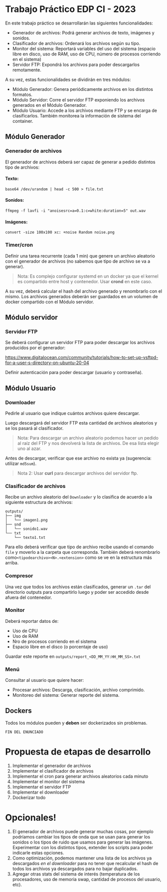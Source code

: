 # Trabajo Práctico EDP CI - 2023

En este trabajo práctico se desarrollarán las siguientes funcionalidades:
* Generador de archivos: Podrá generar archivos de texto, imágenes y sonidos.
* Clasificador de archivos: Ordenará los archivos según su tipo.
* Monitor del sistema: Reportará variables del uso del sistema (espacio libre en disco, uso de RAM, uso de CPU, número de procesos corriendo en el sistema)
* Servidor FTP: Expondrá los archivos para poder descargarlos remotamente.

A su vez, estas funcionalidades se dividirán en tres módulos:
* Módulo Generador: Genera periódicamente archivos en los distintos formatos.
* Módulo Servidor: Corre el servidor FTP exponiendo los archivos generados en el Módulo Generador.
* Módulo Usuario: Accede a los archivos mediante FTP y se encarga de clasificarlos. También monitorea la información de sistema del container.

## Módulo Generador

### Generador de archivos

El generador de archivos deberá ser capaz de generar a pedido distintos tipo de archivos:

#### Texto:
```
base64 /dev/urandom | head -c 500 > file.txt
```

#### Sonidos:
```
ffmpeg -f lavfi -i "anoisesrc=a=0.1:c=white:duration=5" out.wav
```

#### Imágenes:
```
convert -size 100x100 xc: +noise Random noise.png
```

### Timer/cron

Definir una tarea recurrente (cada 1 min) que genere un archivo aleatorio con el generador de archivos (no sabemos que tipo de archivo se va a generar).

> Nota: Es complejo configurar systemd en un docker ya que el kernel es compartido entre host y contenedor. Usar **crond** en este caso.

A su vez, deberá calcular el hash del archivo generado y renombrarlo con el mismo. Los archivos generados deberán ser guardados en un volumen de docker compartido con el Módulo servidor.

## Módulo servidor

### Servidor FTP

Se deberá configurar un servidor FTP para poder descargar los archivos producidos por el generador:

https://www.digitalocean.com/community/tutorials/how-to-set-up-vsftpd-for-a-user-s-directory-on-ubuntu-20-04

Definir autenticación para poder descargar (usuario y contraseña).

## Módulo Usuario

### Downloader

Pedirle al usuario que indique cuántos archivos quiere descargar.

Luego descargará del servidor FTP esta cantidad de archivos aleatorios y se los pasará al clasificador.

> Nota: Para descargar un archivo aleatorio podemos hacer un pedido al raíz del FTP y nos devolverá la lista de archivos. De esa lista elegir uno al azar.

Antes de descargar, verificar que ese archivo no exista ya (sugerencia: utilizar `md5sum`).

> Nota 2: Usar **curl** para descargar archivos del servidor ftp.

### Clasificador de archivos

Recibe un archivo aleatorio del `Downloader` y lo clasifica de acuerdo a la siguiente estructura de archivos:
```
outputs/
├── img
│   └── imagen1.png
├── snd
│   └── sonido1.wav
└── txt
    └── texto1.txt
```
Para ello deberá verificar que tipo de archivo recibe usando el comando `file` y moverlo a la carpeta que corresponda. También deberá renombrarlo como`<tipodearchivo><N>.<extension>` como se ve en la estructura más arriba.

### Compresor

Una vez que todos los archivos están clasificados, generar un `.tar` del directorio outputs para compartirlo luego y poder ser accedido desde afuera del contenedor.

### Monitor

Deberá reportar datos de:
* Uso de CPU
* Uso de RAM
* Nro de procesos corriendo en el sistema
* Espacio libre en el disco (o porcentaje de uso)

Guardar este reporte en `outputs/report_<DD_MM_YY:HH_MM_SS>.txt`

### Menú

Consultar al usuario que quiere hacer:
* Procesar archivos: Descarga, clasificación, archivo comprimido.
* Monitoreo del sistema: Generar reporte del sistema.

## Dockers

Todos los módulos pueden y **deben** ser dockerizados sin problemas.

```
FIN DEL ENUNCIADO
```

# Propuesta de etapas de desarrollo

1. Implementar el generador de archivos
2. Implementar el clasificador de archivos
3. Implementar el cron para generar archivos aleatorios cada minuto
4. Implementar el monitor del sistema
5. Implementar el servidor FTP
6. Implementar el downloader
7. Dockerizar todo

# Opcionales!

1. El generador de archivos puede generar muchas cosas, por ejemplo podríamos cambiar los tipos de onda que se usan para generar los sonidos o los tipos de ruido que usamos para generar las imágenes. Experimentar con los distintos tipos, extender los scripts para poder indicarle estas opciones.
2. Como optimización, podemos mantener una lista de los archivos ya descargados *en el downloader* para no tener que recalcular el hash de todos los archivos ya descargados para no bajar duplicados.
3. Agregar otras stats del sistema de interés (temperatura de los procesadores, uso de memoria swap, cantidad de procesos del usuario, etc).

